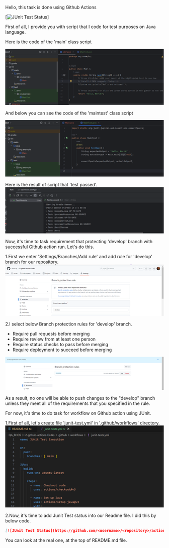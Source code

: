 Hello, this task is done using Github Actions

[![JUnit Test Status](https://github.com/bhos-qa/l2-github-actions-Dr4ks/actions/workflows/blank.yml/badge.svg?branch=feature%2Flab2)]

First of all, I provide you with script that I code for test purposes on Java language.

Here is the code of the 'main' class script

![Image](img/image.png)

And below you can see the code of the 'maintest' class script

![Image1](img/image1.png)


Here is the result of script that 'test passed'.
![Image2](img/image2.png)


Now, it's time to task requirement that protecting 'develop' branch with successful Github action run.
Let's do this.

1.First we enter 'Settings/Branches/Add rule' and add rule for 'develop' branch for our repository.
![Image3](img/image3.png)


2.I select below Branch protection rules for 'develop' branch.
* Require pull requests before merging
* Require review from at least one person
* Require status checks to pass before merging
* Require deployment to succeed before merging

![image4](img/image4.png)

As a result, no one will be able to push changes to the "develop" branch unless they meet all of the requirements that you specified in the rule.


For now, it's time to do task for workflow on Github action using JUnit.

1.First of all, let's create file 'junit-test.yml' in '.github/workflows' directory.
![image5](img/image5.png)

2.Now, it's time to add Junit Test status into our Readme file.
I did this by below code.
```markdown
[![JUnit Test Status](https://github.com/<username>/<repository>/actions/workflows/junit-tests.yml/badge.svg?branch=main)](https://github.com/<username>/<repository>/actions/workflows/junit-tests.yml)
```

You can look at the real one, at the top of README.md file.